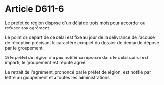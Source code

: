 # Article D611-6

Le préfet de région dispose d'un délai de trois mois pour accorder ou refuser son agrément.

Le point de départ de ce délai est fixé au jour de la délivrance de l'accusé de réception précisant le caractère complet du dossier de demande déposé par le groupement.

Si le préfet de région n'a pas notifié sa réponse dans le délai qui lui est imparti, le groupement est réputé agréé.

Le retrait de l'agrément, prononcé par le préfet de région, est notifié par lettre au groupement et à toutes les administrations.
